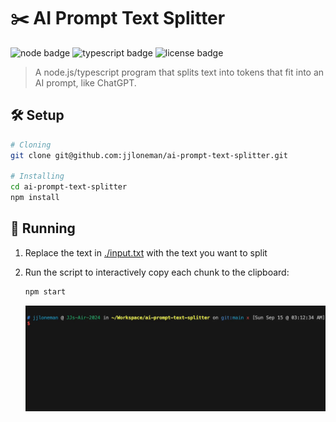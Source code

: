 # ✂️ AI Prompt Text Splitter

![node badge](https://img.shields.io/badge/dynamic/json?url=https%3A%2F%2Fraw.githubusercontent.com%2Fjjloneman%2Fai-prompt-text-splitter%2Fmain%2Fpackage.json&query=%24.engines.node&logo=nodedotjs&logoColor=white&label=Node.js&color=%235FA04E)
![typescript badge](https://img.shields.io/badge/dynamic/json?url=https%3A%2F%2Fraw.githubusercontent.com%2Fjjloneman%2Fai-prompt-text-splitter%2Fmain%2Fpackage.json&query=%24.devDependencies.typescript&logo=typescript&logoColor=white&label=TypeScript&color=3178C6)
![license badge](https://img.shields.io/badge/License-MIT-green)

> A node.js/typescript program that splits text into tokens that fit into an AI
> prompt, like ChatGPT.

## 🛠️ Setup

```sh
# Cloning
git clone git@github.com:jjloneman/ai-prompt-text-splitter.git

# Installing
cd ai-prompt-text-splitter
npm install
```

## 👟 Running

1. Replace the text in [./input.txt](./index.txt) with the text you want to
   split

2. Run the script to interactively copy each chunk to the clipboard:

   ```sh
   npm start
   ```

   [![Run demo](./docs/run-demo.gif)](./docs/run-demo.gif)
